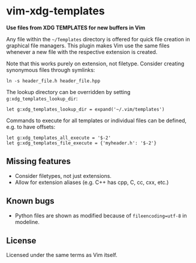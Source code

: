 # vim-xdg-templates

**Use files from XDG TEMPLATES for new buffers in Vim**

Any file within the `~/Templates` directory is offered for quick file
creation in graphical file managers. This plugin makes Vim use the same
files whenever a new file with the respective extension is created.

Note that this works purely on extension, not filetype. Consider
creating synonymous files through symlinks:

    ln -s header_file.h header_file.hpp

The lookup directory can be overridden by setting
`g:xdg_templates_lookup_dir`:

    let g:xdg_templates_lookup_dir = expand('~/.vim/templates')

Commands to execute for all templates or individual files can be defined, e.g. to have offsets: 

    let g:xdg_templates_all_execute = '$-2'
    let g:xdg_templates_file_execute = {'myheader.h': '$-2'}

## Missing features

* Consider filetypes, not just extensions.
* Allow for extension aliases (e.g. C++ has cpp, C, cc, cxx, etc.)

## Known bugs

* Python files are shown as modified because of `fileencoding=utf-8` in modeline.

## License

Licensed under the same terms as Vim itself.
